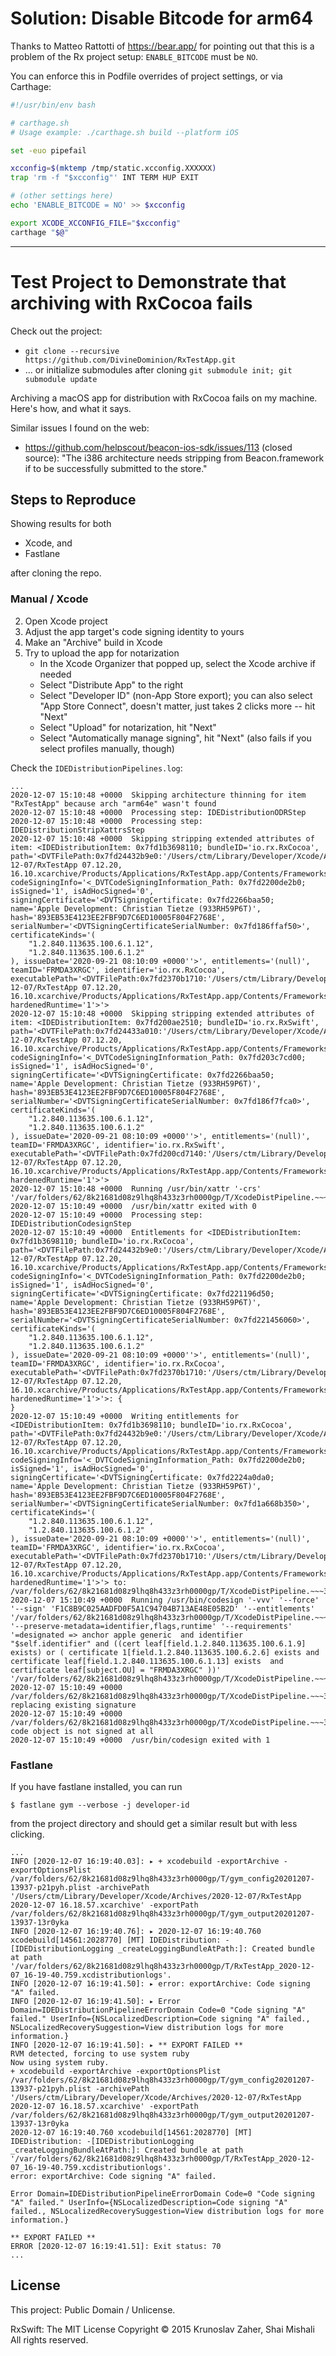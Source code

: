 # Solution: Disable Bitcode for arm64

Thanks to Matteo Rattotti of https://bear.app/ for pointing out that this is a problem of the Rx project setup: `ENABLE_BITCODE` must be `NO`.

You can enforce this in Podfile overrides of project settings, or via Carthage: 

```sh
#!/usr/bin/env bash

# carthage.sh
# Usage example: ./carthage.sh build --platform iOS

set -euo pipefail

xcconfig=$(mktemp /tmp/static.xcconfig.XXXXXX)
trap 'rm -f "$xcconfig"' INT TERM HUP EXIT

# (other settings here)
echo 'ENABLE_BITCODE = NO' >> $xcconfig

export XCODE_XCCONFIG_FILE="$xcconfig"
carthage "$@"
```

----------

# Test Project to Demonstrate that archiving with RxCocoa fails

Check out the project:

- `git clone --recursive https://github.com/DivineDominion/RxTestApp.git`
- ... or initialize submodules after cloning `git submodule init; git submodule update`

Archiving a macOS app for distribution with RxCocoa fails on my machine. Here's how, and what it says.

Similar issues I found on the web:

- https://github.com/helpscout/beacon-ios-sdk/issues/113 (closed source): "The i386 architecture needs stripping from Beacon.framework if to be successfully submitted to the store."

## Steps to Reproduce

Showing results for both

- Xcode, and
- Fastlane

after cloning the repo.

### Manual / Xcode

2. Open Xcode project
3. Adjust the app target's code signing identity to yours
3. Make an "Archive" build in Xcode
4. Try to upload the app for notarization
    - In the Xcode Organizer that popped up, select the Xcode archive if needed
    - Select "Distribute App" to the right
    - Select "Developer ID" (non-App Store export); you can also select "App Store Connect", doesn't matter, just takes 2 clicks more -- hit "Next"
    - Select "Upload" for notarization, hit "Next"
    - Select "Automatically manage signing", hit "Next" (also fails if you select profiles manually, though)

Check the `IDEDistributionPipelines.log`:

```
...
2020-12-07 15:10:48 +0000  Skipping architecture thinning for item "RxTestApp" because arch "arm64e" wasn't found
2020-12-07 15:10:48 +0000  Processing step: IDEDistributionODRStep
2020-12-07 15:10:48 +0000  Processing step: IDEDistributionStripXattrsStep
2020-12-07 15:10:48 +0000  Skipping stripping extended attributes of item: <IDEDistributionItem: 0x7fd1b3698110; bundleID='io.rx.RxCocoa', path='<DVTFilePath:0x7fd24432b9e0:'/Users/ctm/Library/Developer/Xcode/Archives/2020-12-07/RxTestApp 07.12.20, 16.10.xcarchive/Products/Applications/RxTestApp.app/Contents/Frameworks/RxCocoa.framework/Versions/A'>', codeSigningInfo='<_DVTCodeSigningInformation_Path: 0x7fd2200de2b0; isSigned='1', isAdHocSigned='0', signingCertificate='<DVTSigningCertificate: 0x7fd2266baa50; name='Apple Development: Christian Tietze (933RH59P6T)', hash='893EB53E4123EE2FBF9D7C6ED10005F804F2768E', serialNumber='<DVTSigningCertificateSerialNumber: 0x7fd186ffaf50>', certificateKinds='(
    "1.2.840.113635.100.6.1.12",
    "1.2.840.113635.100.6.1.2"
), issueDate='2020-09-21 08:10:09 +0000''>', entitlements='(null)', teamID='FRMDA3XRGC', identifier='io.rx.RxCocoa', executablePath='<DVTFilePath:0x7fd2370b1710:'/Users/ctm/Library/Developer/Xcode/Archives/2020-12-07/RxTestApp 07.12.20, 16.10.xcarchive/Products/Applications/RxTestApp.app/Contents/Frameworks/RxCocoa.framework/Versions/A/RxCocoa'>', hardenedRuntime='1'>'>
2020-12-07 15:10:48 +0000  Skipping stripping extended attributes of item: <IDEDistributionItem: 0x7fd200ae2510; bundleID='io.rx.RxSwift', path='<DVTFilePath:0x7fd24433a010:'/Users/ctm/Library/Developer/Xcode/Archives/2020-12-07/RxTestApp 07.12.20, 16.10.xcarchive/Products/Applications/RxTestApp.app/Contents/Frameworks/RxSwift.framework/Versions/A'>', codeSigningInfo='<_DVTCodeSigningInformation_Path: 0x7fd203c7cd00; isSigned='1', isAdHocSigned='0', signingCertificate='<DVTSigningCertificate: 0x7fd2266baa50; name='Apple Development: Christian Tietze (933RH59P6T)', hash='893EB53E4123EE2FBF9D7C6ED10005F804F2768E', serialNumber='<DVTSigningCertificateSerialNumber: 0x7fd186f7fca0>', certificateKinds='(
    "1.2.840.113635.100.6.1.12",
    "1.2.840.113635.100.6.1.2"
), issueDate='2020-09-21 08:10:09 +0000''>', entitlements='(null)', teamID='FRMDA3XRGC', identifier='io.rx.RxSwift', executablePath='<DVTFilePath:0x7fd200cd7140:'/Users/ctm/Library/Developer/Xcode/Archives/2020-12-07/RxTestApp 07.12.20, 16.10.xcarchive/Products/Applications/RxTestApp.app/Contents/Frameworks/RxSwift.framework/Versions/A/RxSwift'>', hardenedRuntime='1'>'>
2020-12-07 15:10:48 +0000  Running /usr/bin/xattr '-crs' '/var/folders/62/8k21681d08z9lhq8h433z3rh0000gp/T/XcodeDistPipeline.~~~30iivY/Root/Applications/RxTestApp.app'
2020-12-07 15:10:49 +0000  /usr/bin/xattr exited with 0
2020-12-07 15:10:49 +0000  Processing step: IDEDistributionCodesignStep
2020-12-07 15:10:49 +0000  Entitlements for <IDEDistributionItem: 0x7fd1b3698110; bundleID='io.rx.RxCocoa', path='<DVTFilePath:0x7fd24432b9e0:'/Users/ctm/Library/Developer/Xcode/Archives/2020-12-07/RxTestApp 07.12.20, 16.10.xcarchive/Products/Applications/RxTestApp.app/Contents/Frameworks/RxCocoa.framework/Versions/A'>', codeSigningInfo='<_DVTCodeSigningInformation_Path: 0x7fd2200de2b0; isSigned='1', isAdHocSigned='0', signingCertificate='<DVTSigningCertificate: 0x7fd221196d50; name='Apple Development: Christian Tietze (933RH59P6T)', hash='893EB53E4123EE2FBF9D7C6ED10005F804F2768E', serialNumber='<DVTSigningCertificateSerialNumber: 0x7fd221456060>', certificateKinds='(
    "1.2.840.113635.100.6.1.12",
    "1.2.840.113635.100.6.1.2"
), issueDate='2020-09-21 08:10:09 +0000''>', entitlements='(null)', teamID='FRMDA3XRGC', identifier='io.rx.RxCocoa', executablePath='<DVTFilePath:0x7fd2370b1710:'/Users/ctm/Library/Developer/Xcode/Archives/2020-12-07/RxTestApp 07.12.20, 16.10.xcarchive/Products/Applications/RxTestApp.app/Contents/Frameworks/RxCocoa.framework/Versions/A/RxCocoa'>', hardenedRuntime='1'>'>: {
}
2020-12-07 15:10:49 +0000  Writing entitlements for <IDEDistributionItem: 0x7fd1b3698110; bundleID='io.rx.RxCocoa', path='<DVTFilePath:0x7fd24432b9e0:'/Users/ctm/Library/Developer/Xcode/Archives/2020-12-07/RxTestApp 07.12.20, 16.10.xcarchive/Products/Applications/RxTestApp.app/Contents/Frameworks/RxCocoa.framework/Versions/A'>', codeSigningInfo='<_DVTCodeSigningInformation_Path: 0x7fd2200de2b0; isSigned='1', isAdHocSigned='0', signingCertificate='<DVTSigningCertificate: 0x7fd2224a0da0; name='Apple Development: Christian Tietze (933RH59P6T)', hash='893EB53E4123EE2FBF9D7C6ED10005F804F2768E', serialNumber='<DVTSigningCertificateSerialNumber: 0x7fd1a668b350>', certificateKinds='(
    "1.2.840.113635.100.6.1.12",
    "1.2.840.113635.100.6.1.2"
), issueDate='2020-09-21 08:10:09 +0000''>', entitlements='(null)', teamID='FRMDA3XRGC', identifier='io.rx.RxCocoa', executablePath='<DVTFilePath:0x7fd2370b1710:'/Users/ctm/Library/Developer/Xcode/Archives/2020-12-07/RxTestApp 07.12.20, 16.10.xcarchive/Products/Applications/RxTestApp.app/Contents/Frameworks/RxCocoa.framework/Versions/A/RxCocoa'>', hardenedRuntime='1'>'> to: /var/folders/62/8k21681d08z9lhq8h433z3rh0000gp/T/XcodeDistPipeline.~~~30iivY/entitlements~~~AkwhDT
2020-12-07 15:10:49 +0000  Running /usr/bin/codesign '-vvv' '--force' '--sign' 'F1C8B9C025AADFD0F5A1C94704B713AE48E05B2D' '--entitlements' '/var/folders/62/8k21681d08z9lhq8h433z3rh0000gp/T/XcodeDistPipeline.~~~30iivY/entitlements~~~AkwhDT' '--preserve-metadata=identifier,flags,runtime' '--requirements' '=designated => anchor apple generic  and identifier "$self.identifier" and ((cert leaf[field.1.2.840.113635.100.6.1.9] exists) or ( certificate 1[field.1.2.840.113635.100.6.2.6] exists and certificate leaf[field.1.2.840.113635.100.6.1.13] exists  and certificate leaf[subject.OU] = "FRMDA3XRGC" ))' '/var/folders/62/8k21681d08z9lhq8h433z3rh0000gp/T/XcodeDistPipeline.~~~30iivY/Root/Applications/RxTestApp.app/Contents/Frameworks/RxCocoa.framework/Versions/A'
2020-12-07 15:10:49 +0000  /var/folders/62/8k21681d08z9lhq8h433z3rh0000gp/T/XcodeDistPipeline.~~~30iivY/Root/Applications/RxTestApp.app/Contents/Frameworks/RxCocoa.framework/Versions/A: replacing existing signature
2020-12-07 15:10:49 +0000  /var/folders/62/8k21681d08z9lhq8h433z3rh0000gp/T/XcodeDistPipeline.~~~30iivY/Root/Applications/RxTestApp.app/Contents/Frameworks/RxCocoa.framework/Versions/A: code object is not signed at all
2020-12-07 15:10:49 +0000  /usr/bin/codesign exited with 1
```

### Fastlane

If you have fastlane installed, you can run

    $ fastlane gym --verbose -j developer-id

from the project directory and should get a similar result but with less clicking.

```
...
INFO [2020-12-07 16:19:40.03]: ▸ + xcodebuild -exportArchive -exportOptionsPlist /var/folders/62/8k21681d08z9lhq8h433z3rh0000gp/T/gym_config20201207-13937-p21pyh.plist -archivePath '/Users/ctm/Library/Developer/Xcode/Archives/2020-12-07/RxTestApp 2020-12-07 16.18.57.xcarchive' -exportPath /var/folders/62/8k21681d08z9lhq8h433z3rh0000gp/T/gym_output20201207-13937-13r0yka
INFO [2020-12-07 16:19:40.76]: ▸ 2020-12-07 16:19:40.760 xcodebuild[14561:2028770] [MT] IDEDistribution: -[IDEDistributionLogging _createLoggingBundleAtPath:]: Created bundle at path '/var/folders/62/8k21681d08z9lhq8h433z3rh0000gp/T/RxTestApp_2020-12-07_16-19-40.759.xcdistributionlogs'.
INFO [2020-12-07 16:19:41.50]: ▸ error: exportArchive: Code signing "A" failed.
INFO [2020-12-07 16:19:41.50]: ▸ Error Domain=IDEDistributionPipelineErrorDomain Code=0 "Code signing "A" failed." UserInfo={NSLocalizedDescription=Code signing "A" failed., NSLocalizedRecoverySuggestion=View distribution logs for more information.}
INFO [2020-12-07 16:19:41.50]: ▸ ** EXPORT FAILED **
RVM detected, forcing to use system ruby
Now using system ruby.
+ xcodebuild -exportArchive -exportOptionsPlist /var/folders/62/8k21681d08z9lhq8h433z3rh0000gp/T/gym_config20201207-13937-p21pyh.plist -archivePath '/Users/ctm/Library/Developer/Xcode/Archives/2020-12-07/RxTestApp 2020-12-07 16.18.57.xcarchive' -exportPath /var/folders/62/8k21681d08z9lhq8h433z3rh0000gp/T/gym_output20201207-13937-13r0yka
2020-12-07 16:19:40.760 xcodebuild[14561:2028770] [MT] IDEDistribution: -[IDEDistributionLogging _createLoggingBundleAtPath:]: Created bundle at path '/var/folders/62/8k21681d08z9lhq8h433z3rh0000gp/T/RxTestApp_2020-12-07_16-19-40.759.xcdistributionlogs'.
error: exportArchive: Code signing "A" failed.

Error Domain=IDEDistributionPipelineErrorDomain Code=0 "Code signing "A" failed." UserInfo={NSLocalizedDescription=Code signing "A" failed., NSLocalizedRecoverySuggestion=View distribution logs for more information.}

** EXPORT FAILED **
ERROR [2020-12-07 16:19:41.51]: Exit status: 70
...
```

## License

This project: Public Domain / Unlicense.

RxSwift: The MIT License Copyright © 2015 Krunoslav Zaher, Shai Mishali All rights reserved.
